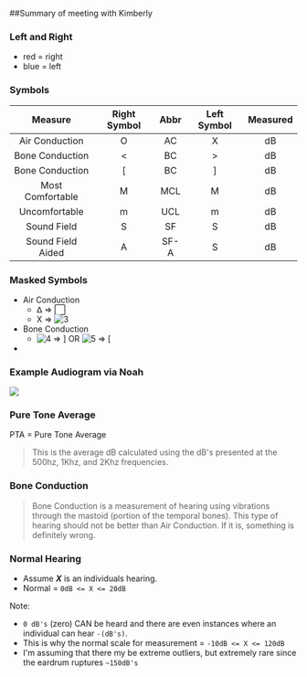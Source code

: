 ##Summary of meeting with Kimberly

### Left and Right

- red = right
- blue = left

### Symbols

Measure           | Right Symbol | Abbr | Left Symbol | Measured
:----------------:|:------------:|:----:|:-----------:|:--------:
Air Conduction    | O            |  AC  |      X      |   dB
Bone Conduction   | <            |  BC  |      >      |   dB
Bone Conduction   | [            |  BC  |      ]      |   dB
Most Comfortable  | M            |  MCL |      M      |   dB
Uncomfortable     | m            |  UCL |      m      |   dB
Sound Field       | S            |  SF  |      S      |   dB
Sound Field Aided | A            | SF-A |      S      |   dB

### Masked Symbols
- Air Conduction 
    -  &#5123; => &#8414;
    -  X => ![3]
- Bone Conduction
    -  ![4] => ] OR ![5] => [
-  

### Example Audiogram via Noah

![](http://f.cl.ly/items/0J1D0Z223j2I2D0c1d3q/audiogram.png)

### Pure Tone Average

PTA = Pure Tone Average

> This is the average dB calculated using the dB's presented at the 500hz, 1Khz, and 2Khz frequencies.

### Bone Conduction

> Bone Conduction is a measurement of hearing using vibrations through the mastoid (portion of the temporal bones). This type of hearing should not be better than Air Conduction. If it is, something is definitely wrong.

### Normal Hearing

- Assume  ___X___ is an individuals hearing.
- Normal = `0dB <= X <= 20dB`

Note:

- `0 dB's` (zero) CAN be heard and there are even instances where an individual can hear `-(dB's)`. 
- This is why the normal scale for measurement = `-10dB <= X <= 120dB`
- I'm assuming that there my be extreme outliers, but extremely rare since the eardrum ruptures `~150dB's`

[1]: http://f.cl.ly/items/2e1y220R3c3k1H1K2146/triangle.png "Triangle"
[2]: http://f.cl.ly/items/451w3J2s2c1r0Q0D441V/changes.9.1.14.png "Circle"
[3]: http://f.cl.ly/items/2f0Y2g1Y411Q3y3Y0r1L/square.gif "Square"
[4]: http://f.cl.ly/items/0d1S3T2M2y213n0X0R24/left_angle.jpg "Left Angle"
[5]: http://f.cl.ly/items/0f1U0c1z3h2P1b2X2z0y/right_angle.png "Right Angle"
